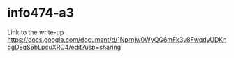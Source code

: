 # info474-a3

Link to the write-up
https://docs.google.com/document/d/1Nprnjw0WyQG6mFk3v8FwqdyUDKnogDEqS5bLpcuXRC4/edit?usp=sharing